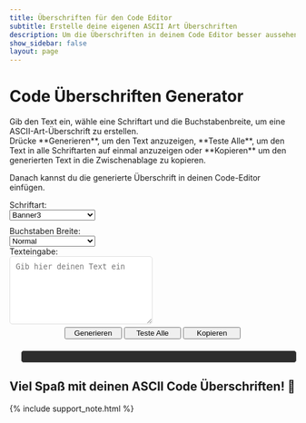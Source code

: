 ```yaml
---
title: Überschriften für den Code Editor
subtitle: Erstelle deine eigenen ASCII Art Überschriften
description: Um die Überschriften in deinem Code Editor besser aussehen zu lassen, ist der ASCII Art Text generator genau richtig.
show_sidebar: false
layout: page
---
```

<div class="shb-main-container">
<div id="shb-custom-alert" style="display: none;">
    <div id="shb-custom-alert-content">
        <h4 id="shb-custom-alert-title"></h4>
        <p id="shb-custom-alert-message"></p>
        <button id="shb-close-alert">OK</button>
    </div>
</div>
<h1 class="shb-main-title">Code Überschriften Generator</h1>

<p class="shb-main-description">
    Gib den Text ein, wähle eine Schriftart und die Buchstabenbreite, um eine ASCII-Art-Überschrift zu erstellen.<br>
    Drücke **Generieren**, um den Text anzuzeigen, **Teste Alle**, um den Text in alle Schriftarten auf einmal anzuzeigen oder **Kopieren** um den generierten Text in die Zwischenablage zu kopieren.
</p>
<p class="shb-main-description">
    Danach kannst du die generierte Überschrift in deinen Code-Editor einfügen.
</p>
<!-- Eingabefeld und Auswahloptionen im Formular-Design -->
<div class="shb-center-container" style="gap: 50px;">
    <div style="display: flex; flex-direction: column; gap: 10px; width: 30%;">
        <div class="shb-form-group">
            <label for="fontSelect">Schriftart:</label>
            <select id="fontSelect" style="width: 100%;">
                <option value="Banner3" selected>Banner3</option>
                <option value="Banner">Banner</option>
                <option value="Big">Big</option>
                <option value="Colossal">Colossal</option>
                <option value="Doom">Doom</option>
                <option value="Slant">Slant</option>
                <option value="Small">Small</option>
                <option value="Standard">Standard</option>
                <option value="Avatar">Avatar</option>
                <option value="Big Money-ne">Big Money-ne</option>
                <option value="Big Money-nw">Big Money-nw</option>
                <option value="Big Money-se">Big Money-se</option>
                <option value="Big Money-sw">Big Money-sw</option>
                <option value="BlurVision ASCII">BlurVision ASCII</option>
                <option value="Crawford2">Crawford2</option>
                <option value="Doh">Doh</option>
                <option value="Epic">Epic</option>
                <option value="Fire Font-k">Fire Font-k</option>
                <option value="Graceful">Graceful</option>
                <option value="Graffiti">Graffiti</option>
                <option value="Small Slant">Small Slant</option>
                <option value="Star Wars">Star Wars</option>
                <option value="Sub-Zero">Sub-Zero</option>
                <option value="ANSI Shadow">ANSI Shadow</option>
                <option value="ANSI Regular">ANSI Regular</option>
                <option value="Delta Corps Priest 1">Delta Corps Priest 1</option>
                <option value="Electronic">Electronic</option>
                <option value="4Max">4Max</option>
            </select>
        </div>
        <div class="shb-form-group">
            <label for="widthSelect">Buchstaben Breite:</label>
            <select id="widthSelect" style="width: 100%;">
                <option value="default" selected>Normal</option>
                <option value="full">Full</option>
                <option value="fitted">Fitted</option>
                <option value="smushR">Smush (R)</option>
                <option value="smushU">Smush (U)</option>
            </select>
        </div>
    </div>
    <div class="shb-form-group" style="flex-direction: column; width: 50%;">
        <label for="textInput">Texteingabe:</label>    
        <div class="shb-text-output" style="margin-bottom: 5px;">
            <textarea class="shb-text-code-outputt" id="textInput" placeholder="Gib hier deinen Text ein" style="padding: 10px; width: 100%; height: 120px; resize: vertical; border: 1px solid #ddd; border-radius: 5px;"></textarea>
        </div>
    </div>
</div>
<!-- Buttons für Generieren, Test All und Kopieren -->
<div class="shb-button-container" style="text-align: center; display: block;">
    <button onclick="generateASCII()" class="shb-button shb-button-blue" style="width: 20%">Generieren</button>
    <button onclick="testAllFonts()" class="shb-button shb-button-yellow" style="width: 20%">Teste Alle</button>
    <button onclick="copyToClipboard()" class="shb-button shb-button-red" style="width: 20%">Kopieren</button>
</div>

<!-- Ausgabefeld -->
<div style="text-align: center; margin: 20px; line-height: 1.2">
    <pre id="asciiOutput" class="yaml-output" style="width: 100%; padding: 10px; font-size: 14px; border: 1px solid #ddd; border-radius: 5px;"></pre>
</div>

<footer class="shb-footer">
    <h2>Viel Spaß mit deinen ASCII Code Überschriften! 🎉</h2>
</footer>

{% include support_note.html %}

</div>

<!-- Lokale figlet.js Bibliothek -->
<script src="{{ '/assets/js/figlet.js' | relative_url }}"></script>

<!-- JavaScript für die ASCII-Art-Generierung und Kopieren -->
<script>
figlet.defaults.fontPath = "/assets/js/fonts/";  // Setzt den Pfad zu den Schriftarten

function generateASCII() {
    const text = document.getElementById("textInput").value;
    const font = document.getElementById("fontSelect").value;
    const width = document.getElementById("widthSelect").value;
    const lines = text.split('\n');  // Teilt den Text in Zeilen auf

    let asciiArt = "";  // Zum Speichern der generierten ASCII-Art

    function generateLine(line, callback) {
        figlet.text(line, { font: font, horizontalLayout: width }, function(err, result) {
            if (err) {
                console.log("Fehler:", err);
                callback(err);
                return;
            }
            asciiArt += result + "\n";  // Füge die generierte Zeile zur ASCII-Art hinzu
            callback();
        });
    }

    function generateAllLines(i) {
        if (i < lines.length) {
            generateLine(lines[i], function(err) {
                if (!err) {
                    generateAllLines(i + 1);
                } else {
                    console.log("Fehler beim Generieren der ASCII-Art");
                }
            });
        } else {
            document.getElementById("asciiOutput").textContent = asciiArt;
        }
    }

    generateAllLines(0);  // Startet die rekursive Generierung
}

function testAllFonts() {
    const text = document.getElementById("textInput").value;
    const fonts = [
        "Banner", "Banner3", "Big", "Colossal", "Doom", "Slant", "Small", "Standard",
        "Avatar", "Big Money-ne", "Big Money-nw", "Big Money-se", "Big Money-sw",
        "BlurVision ASCII", "Crawford2", "Doh", "Epic", "Fire Font-k", "Graceful", 
        "Graffiti", "Small Slant", "Star Wars", "Sub-Zero", "ANSI Shadow", 
        "ANSI Regular", "Delta Corps Priest 1", "Electronic", "4Max"
    ];
    let output = "";

    fonts.forEach((font) => {
        figlet.text(text, { font: font }, function(err, result) {
            if (err) {
                console.log("Fehler:", err);
                return;
            }
            output += `\n--- ${font} ---\n${result}\n`;
            document.getElementById("asciiOutput").textContent = output;
        });
    });
}

function copyToClipboard() {
    const asciiOutput = document.getElementById("asciiOutput").textContent;
    navigator.clipboard.writeText(asciiOutput).then(() => {
        showSHBcustomAlert('Perfekt!', 'Der ACSII Text wurde kopiert!');
    }).catch(err => {
        console.log("Kopierfehler:", err);
    });
}

// Testen, ob figlet.js geladen wurde
console.log(typeof figlet);  // Sollte "object" anzeigen, wenn die Bibliothek korrekt geladen wurde
</script>

<!-- Inline CSS für eine ansprechende Ansicht -->
<style>
    .textarea-list {
        width:100%;
        background-color: #c3c3c3;
        color: #000000;
        font-size: 0.9em;
        font-weight: bold;
        padding: 10px;
        margin-bottom: 10px;
    }
    /* YAML-Ausgabe Styling */
    #asciiOutput {
        width: 100%;
        margin-top: 20px;
        padding: 10px;
        font-size: 14px;
        border: 1px solid #ddd;
        border-radius: 5px;
        background-color: #2d2d2d;
        color: #b7ffb7
    }
</style>
